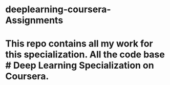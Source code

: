 # deeplearning-coursera-Assignments
# This repo contains all my work for this specialization. All the code base <br> # Deep Learning Specialization on Coursera.
